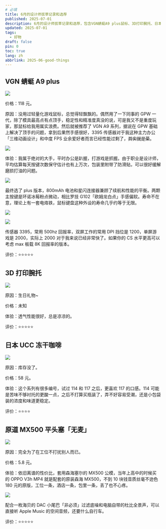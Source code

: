 ```yaml
---
# 必填
title: 6月的设计师拔草记录和选荐
published: 2025-07-01
description: 6月的设计师拔草记录和选荐，包含VGN蜻蜓A9 plus鼠标、3D打印腕托、日本UCC冻干咖啡、原道MX500平头塞等产品的使用体验和评价。
updated: 2025-07-01
tags:
  - 好物
draft: false
pin: 0
toc: true
lang: zh
abbrlink: 2025-06-good-things
---
```


## VGN 蜻蜓 A9 plus

![](_images/6月的设计师拔草记录和选荐-1754468545117.webp)

价格：118 元。

原因：没用过轻量化游戏鼠标，总觉得轻飘飘的。偶然用了一下同事的 GPW 一代，除了模具最高点有点顶手，稳定性和精准度真没的说，可是我又不是重度玩家，那鼠标给我用属实浪费。然后就被推荐了 VGN A9 系列，据说在 GPW 基础上解决了顶手的问题，拿到后果然手感很好，3395 传感器对于我这种主力办公「三维动画设计」和中度 FPS 业余爱好者而言已经性能过剩了，~~其实就是菜~~。

![](./_images/6月的设计师拔草记录和选荐-1754468592860.webp)

体验：我属于绝对的大手，平时办公是趴握，打游戏是抓握。由于职业是设计师，平均估算每天按键次数保守估计也有上万次，包装里附带了防滑贴，可以很好缓解磨损打油的问题。

![](./_images/6月的设计师拔草记录和选荐-1754468644156.webp)

最终选了 plus 版本，800mAh 电池和星闪连接器兼顾了续航和性能的平衡。两颗主按键是环诺冰莓粉点微动，相比罗技 G102「欧姆龙白点」手感偏软。寿命不在意，理论上有一套电烙铁，鼠标键盘这种外设的寿命几乎约等于无限。

![](_images/6月的设计师拔草记录和选荐-1754468678442.webp)

![](_images/6月的设计师拔草记录和选荐-1754468696023.webp)

传感器 3395，常用 500hz 回报率，双屏工作的常用 DPI 挡位是 1200，单屏游戏是 2000，实际上 2000 对于我来说已经非常快了。如果你的 CS 水平更高可以考虑 max 板载 8K 回报率的版本。

评价：⭐⭐⭐⭐⭐

## 3D 打印腕托

![](_images/6月的设计师拔草记录和选荐-1754468712539.webp)

原因：生日礼物~

价格：未知

体验：透气性能很好，总是凉凉的。

评价：⭐⭐⭐⭐⭐

## 日本 UCC 冻干咖啡

![](_images/6月的设计师拔草记录和选荐-1754468788759.webp)

原因：库存没了。

价格：58 元。

体验：这个系列有很多编号，试过 114 和 117 之后，更喜欢 117 的口感。114 可能是苦味不够衬托的更酸一点，之后不打算买瓶装了，弄不好容易受潮，还是小包袋装的浓度和味道更稳定。

评价：⭐⭐⭐⭐

## 原道 MX500 平头塞「无麦」

![](_images/6月的设计师拔草记录和选荐-1754468807189.webp)

原因：完全为了在工位不打扰别人而已。

价格：5.8 元。

体验：依旧离谱的性价比，套用森海塞尔的 MX500 公模，当年上高中的时候买的 OPPO V3h MP4 就是配套的原装森海 MX500，不到 10 块钱音质丝毫不逊色 180 元的原版，工位一条，酒店一条，包里一条，丢了也不心疼。

![](_images/6月的设计师拔草记录和选荐-1754468831511.webp)

配合一枚海贝的 DAC 小尾巴「非必须」过滤底噪和电脑自带的杜比全景声，可以直接听 Apple Music 的空间音频，还要什么自行车。

评价：⭐⭐⭐⭐⭐
